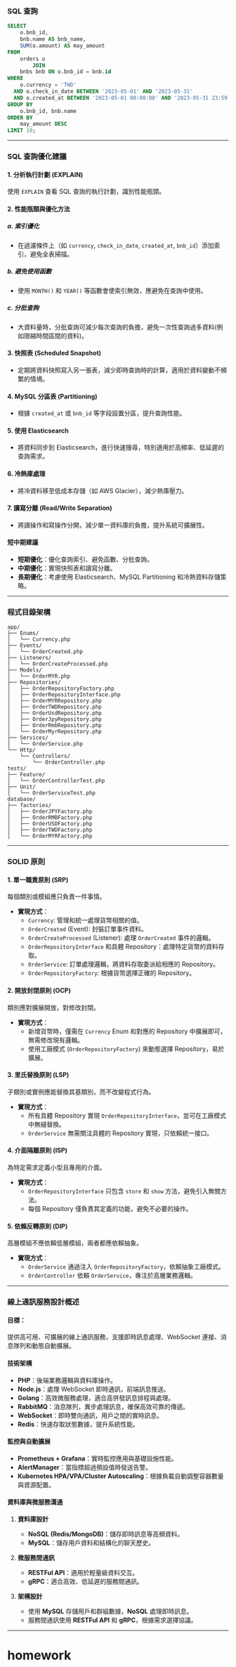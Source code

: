 ### **SQL 查詢**

```sql
SELECT
    o.bnb_id,
    bnb.name AS bnb_name,
    SUM(o.amount) AS may_amount
FROM
    orders o
        JOIN
    bnbs bnb ON o.bnb_id = bnb.id
WHERE
    o.currency = 'TWD'
  AND o.check_in_date BETWEEN '2023-05-01' AND '2023-05-31'
  AND o.created_at BETWEEN '2023-05-01 00:00:00' AND '2023-05-31 23:59:59'
GROUP BY
    o.bnb_id, bnb.name
ORDER BY
    may_amount DESC
LIMIT 10;
```

---

### **SQL 查詢優化建議**

#### 1. **分析執行計劃 (EXPLAIN)**
使用 `EXPLAIN` 查看 SQL 查詢的執行計劃，識別性能瓶頸。

#### 2. **性能瓶頸與優化方法**

##### a. **索引優化**
- 在過濾條件上（如 `currency`, `check_in_date`, `created_at`, `bnb_id`）添加索引，避免全表掃描。

##### b. **避免使用函數**
- 使用 `MONTH()` 和 `YEAR()` 等函數會使索引無效，應避免在查詢中使用。

##### c. **分批查詢**
- 大資料量時，分批查詢可減少每次查詢的負擔，避免一次性查詢過多資料(例如限縮時間區間的資料)。

#### 3. **快照表 (Scheduled Snapshot)**
- 定期將資料快照寫入另一張表，減少即時查詢時的計算，適用於資料變動不頻繁的情境。

#### 4. **MySQL 分區表 (Partitioning)**
- 根據 `created_at` 或 `bnb_id` 等字段設置分區，提升查詢性能。

#### 5. **使用 Elasticsearch**
- 將資料同步到 Elasticsearch，進行快速搜尋，特別適用於高頻率、低延遲的查詢需求。

#### 6. **冷熱庫處理**
- 將冷資料移至低成本存儲（如 AWS Glacier），減少熱庫壓力。

#### 7. **讀寫分離 (Read/Write Separation)**
- 將讀操作和寫操作分開，減少單一資料庫的負擔，提升系統可擴展性。

#### **短中期建議**
- **短期優化**：優化查詢索引、避免函數、分批查詢。
- **中期優化**：實現快照表和讀寫分離。
- **長期優化**：考慮使用 Elasticsearch、MySQL Partitioning 和冷熱資料存儲策略。

---

### **程式目錄架構**

```plaintext
app/
├── Enums/
│   └── Currency.php
├── Events/
│   └── OrderCreated.php
├── Listeners/
│   └── OrderCreateProcessed.php
├── Models/
│   └── OrderMYR.php
├── Repositories/
│   ├── OrderRepositoryFactory.php
│   ├── OrderRepositoryInterface.php
│   ├── OrderMYRRepository.php
│   ├── OrderTWDRepository.php
│   ├── OrderUsdRepository.php
│   ├── OrderJpyRepository.php
│   ├── OrderRmbRepository.php
│   └── OrderMyrRepository.php
├── Services/
│   └── OrderService.php
└── Http/
    └── Controllers/
        └── OrderController.php
tests/
├── Feature/
│   └── OrderControllerTest.php
├── Unit/
│   └── OrderServiceTest.php
database/
├── factories/
│   ├── OrderJPYFactory.php
│   ├── OrderRMBFactory.php
│   ├── OrderUSDFactory.php
│   ├── OrderTWDFactory.php
│   └── OrderMYRFactory.php
```

---

### **SOLID 原則**

#### **1. 單一職責原則 (SRP)**
每個類別或模組應只負責一件事情。

- **實現方式**：
    - `Currency`: 管理和統一處理貨幣相關的值。
    - `OrderCreated` (Event): 封裝訂單事件資料。
    - `OrderCreateProcessed` (Listener): 處理 `OrderCreated` 事件的邏輯。
    - `OrderRepositoryInterface` 和具體 Repository：處理特定貨幣的資料存取。
    - `OrderService`: 訂單處理邏輯，將資料存取委派給相應的 Repository。
    - `OrderRepositoryFactory`: 根據貨幣選擇正確的 Repository。

#### **2. 開放封閉原則 (OCP)**
類別應對擴展開放，對修改封閉。

- **實現方式**：
    - 新增貨幣時，僅需在 `Currency` Enum 和對應的 Repository 中擴展即可，無需修改現有邏輯。
    - 使用工廠模式 (`OrderRepositoryFactory`) 來動態選擇 Repository，易於擴展。

#### **3. 里氏替換原則 (LSP)**
子類別或實例應能替換其基類別，而不改變程式行為。

- **實現方式**：
    - 所有具體 Repository 實現 `OrderRepositoryInterface`，並可在工廠模式中無縫替換。
    - `OrderService` 無需關注具體的 Repository 實現，只依賴統一接口。

#### **4. 介面隔離原則 (ISP)**
為特定需求定義小型且專用的介面。

- **實現方式**：
    - `OrderRepositoryInterface` 只包含 `store` 和 `show` 方法，避免引入無關方法。
    - 每個 Repository 僅負責其定義的功能，避免不必要的操作。

#### **5. 依賴反轉原則 (DIP)**
高層模組不應依賴低層模組，兩者都應依賴抽象。

- **實現方式**：
    - `OrderService` 通過注入 `OrderRepositoryFactory`，依賴抽象工廠模式。
    - `OrderController` 依賴 `OrderService`，專注於高層業務邏輯。

---

### **線上通訊服務設計概述**

#### 目標：
提供高可用、可擴展的線上通訊服務，支援即時訊息處理、WebSocket 連接、消息隊列和動態自動擴展。

#### **技術架構**

- **PHP**：後端業務邏輯與資料庫操作。
- **Node.js**：處理 WebSocket 即時通訊，前端訊息推送。
- **Golang**：高效微服務處理，適合高併發訊息排程與處理。
- **RabbitMQ**：消息隊列，異步處理訊息，確保高效可靠的傳遞。
- **WebSocket**：即時雙向通訊，用戶之間的實時訊息。
- **Redis**：快速存取狀態數據，提升系統性能。

#### **監控與自動擴展**

- **Prometheus + Grafana**：實時監控應用與基礎設施性能。
- **AlertManager**：當指標超過預設值時發送告警。
- **Kubernetes HPA/VPA/Cluster Autoscaling**：根據負載自動調整容器數量與資源配置。

#### **資料庫與微服務溝通**

1. **資料庫設計**
    - **NoSQL (Redis/MongoDB)**：儲存即時訊息等高頻資料。
    - **MySQL**：儲存用戶資料和結構化的聊天歷史。

2. **微服務間通訊**
    - **RESTFul API**：適用於輕量級資料交互。
    - **gRPC**：適合高效、低延遲的服務間通訊。

3. **架構設計**
    - 使用 **MySQL** 存儲用戶和群組數據，**NoSQL** 處理即時訊息。
    - 服務間通訊使用 **RESTFul API** 和 **gRPC**，根據需求選擇協議。

---
# homework
